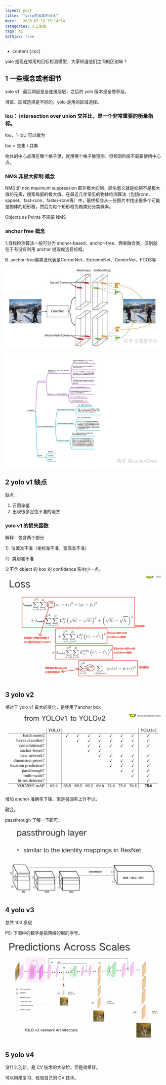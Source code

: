 ```yaml
---
layout: post
title:  "yolo各版本的对比"
date:   2020-05-18 15:14:54
categories: 人工智能
tags: AI
mathjax: true
---
```


* content
{:toc}

yolo 是现在常用的目标检测模型，大家知道他们之间的区别嘛？




## 1 一些概念或者细节

yolo v1 : 最后两层是全连接层层，之后的 yolo 版本是全卷积层。


滑窗、区域选择是不同的。yolo 是用的区域选择。

### Iou： intersection over union 交并比，是一个非常重要的衡量指标。

Iou、1-IoU 可以做为

Iou = 交集 / 并集


物体的中心点落在哪个格子里，就用哪个格子做预测。但预测阶段不需要使用中心点。

### NMS 非极大抑制 概念

NMS 即 non maximum suppression 即非极大抑制，顾名思义就是抑制不是极大值的元素，搜索局部的极大值。在最近几年常见的物体检测算法（包括rcnn、sppnet、fast-rcnn、faster-rcnn等）中，最终都会从一张图片中找出很多个可能是物体的矩形框，然后为每个矩形框为做类别分类概率。

Objects as Points 不需要 NMS 

### anchor free 概念

1.目标检测算法一般可分为 anchor-based、anchor-free、两者融合类，区别就在于有没有利用 anchor 提取候选目标框。

B. anchor-free类算法代表是CornerNet、ExtremeNet、CenterNet、FCOS等

![](/images/yolo-1.jpg)


![](/images/yolo-2.png)

## 2 yolo v1 缺点

缺点：

1. 召回率低
2. 出现很多定位不准的地方


### yolo v1 的损失函数

解释：包含两个部分 

1）位置准不准（坐标准不准，宽高准不准）

2）类别准不准

让不含 object 的 box 的 confidence 影响小一点。

![image](/images/yolo-3.png)


## 3 yolo v2

相对于 yolo v1 最大的变化，是使用了anchor box

![image](/images/yolo-4.png)

增加 anchor 准确率下降，但是召回率上升不少。

融合。

passthrough 了解一下即可。

![image](/images/yolo-5.png)

## 4 yolo v3

总共 100 多层

PS: 下图中的数字是指网络的层的序号。

![image](/images/yolo-6.png)

## 5 yolo v4 

没什么创新，是 CV 技术的大杂烩，但是效果好。

可以用来复习、检验自己的 CV 技术。